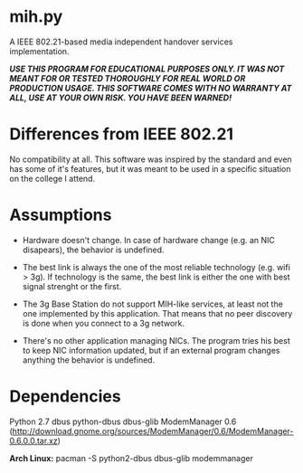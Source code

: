 mih.py
===
A IEEE 802.21-based media independent handover services implementation.

***USE THIS PROGRAM FOR EDUCATIONAL PURPOSES ONLY. IT WAS NOT MEANT FOR OR 
TESTED THOROUGHLY FOR REAL WORLD OR PRODUCTION USAGE. THIS SOFTWARE COMES
WITH NO WARRANTY AT ALL, USE AT YOUR OWN RISK. YOU HAVE BEEN WARNED!***

Differences from IEEE 802.21
===
No compatibility at all. This software was inspired by the standard and even 
has some of it's features, but it was meant to be used in a specific 
situation on the college I attend.

Assumptions
===
- Hardware doesn't change. In case of hardware change (e.g. an NIC 
  disapears), the behavior is undefined.

- The best link is always the one of the most reliable technology 
  (e.g. wifi > 3g).  If technology is the same, the best link is 
  either the one with best signal strenght or the first.

- The 3g Base Station do not support MIH-like services, at least not 
  the one implemented by this application. That means that no peer 
  discovery is done when you connect to a 3g network.

- There's no other application managing NICs. The program tries his 
  best to keep NIC information updated, but if an external program 
  changes anything the behavior is undefined.

Dependencies
===
Python 2.7
dbus
python-dbus
dbus-glib
ModemManager 0.6 (http://download.gnome.org/sources/ModemManager/0.6/ModemManager-0.6.0.0.tar.xz)

**Arch Linux:**
	pacman -S python2-dbus dbus-glib modemmanager


